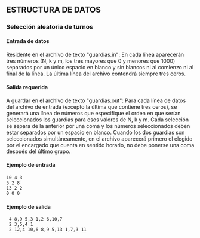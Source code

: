 ## ESTRUCTURA DE DATOS
### Selección aleatoria de turnos

#### Entrada de datos
Residente en el archivo de texto "guardias.in": En cada línea aparecerán tres números
(N, k y m, los tres mayores que 0 y menores que 1000) separados por un único espacio
en blanco y sin blancos ni al comienzo ni al final de la línea. La última línea del archivo
contendrá siempre tres ceros.

#### Salida requerida
A guardar en el archivo de texto "guardias.out": Para cada línea de datos del archivo de
entrada (excepto la última que contiene tres ceros), se generará una línea de números
que especifique el orden en que serían seleccionados los guardias para esos valores de
N, k y m. Cada selección se separa de la anterior por una coma y los números
seleccionados deben estar separados por un espacio en blanco. Cuando los dos guardias
son seleccionados simultáneamente, en el archivo aparecerá primero el elegido por el
encargado que cuenta en sentido horario, no debe ponerse una coma después del
último grupo.
#### Ejemplo de entrada
```
10 4 3
5 2 8
13 2 2
0 0 0
```
#### Ejemplo de salida
```
 4 8,9 5,3 1,2 6,10,7
 2 3,5,4 1
 2 12,4 10,6 8,9 5,13 1,7,3 11
```